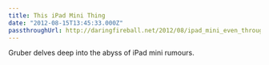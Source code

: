 ```yaml
---
title: This iPad Mini Thing
date: "2012-08-15T13:45:33.000Z"
passthroughUrl: http://daringfireball.net/2012/08/ipad_mini_even_througher
---
```


Gruber delves deep into the abyss of iPad mini rumours.